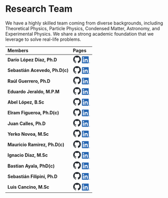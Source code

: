 <!-- ---
layout: default
--- -->

<!-- Comentarios -->


<!-- Text can be **bold**, _italic_, or ~~strikethrough~~. -->
<!-- [Link to another page](./another-page.html). -->
<!-- There should be whitespace between paragraphs. -->

<!-- # Header 1 -->
<!-- ## Header 2 -->

<!-- 
     > This is a blockquote following a header.
     >
     > When something is important enough, you do it even if the odds are not in your favor.
-->

<!--  #### Header 4 

  *   This is an unordered list following a header.
  *   This is an unordered list following a header.
  *   This is an unordered list following a header.

  ##### Header 5

  1.  This is an ordered list following a header.
  2.  This is an ordered list following a header.
  3.  This is an ordered list following a header.

  ###### Header 6

| head1        | head two          | three |
|:-------------|:------------------|:------|
| ok           | good swedish fish | nice  |
| out of stock | good and plenty   | nice  |
| ok           | good `oreos`      | hmm   |
| ok           | good `zoute` drop | yumm  |

  ### There's a horizontal rule below this.

  * * *

  ### Here is an unordered list:

  *   Item foo
  *   Item bar
  *   Item baz
  *   Item zip

  ### And an ordered list:

  1.  Item one
  1.  Item two
  1.  Item three
  1.  Item four

  ### And a nested list:

- level 1 item
  - level 2 item
  - level 2 item
    - level 3 item
    - level 3 item
- level 1 item
  - level 2 item
  - level 2 item
  - level 2 item
- level 1 item
  - level 2 item
  - level 2 item
- level 1 item

### Small image

![Octocat](https://github.githubassets.com/images/icons/emoji/octocat.png)

### Large image

![Branching](https://guides.github.com/activities/hello-world/branching.png)


### Definition lists can be used with HTML syntax.

<dl>
<dt>Name</dt>
<dd>Godzilla</dd>
<dt>Born</dt>
<dd>1952</dd>
<dt>Birthplace</dt>
<dd>Japan</dd>
<dt>Color</dt>
<dd>Green</dd>
</dl>

```
Long, single-line code blocks should not wrap. They should horizontally scroll if they are too long. This line should be long enough to demonstrate this.
```

```
The final element.
```
--> 
# Research Team 

We have a highly skilled team coming from diverse backgrounds, including Theoretical Physics, Particle Physics, Condensed Matter, Astronomy, and Experimental Physics. We share a strong academic foundation that we leverage to solve real-life problems.           

| Members                         | Pages             |
|:--------------------------------|:------------------|
|**Darío López Díaz, Ph.D**       | [<img src="github-mark.png" alt="drawing" width="25"/>](https://dariolopezd.github.io/) [<img src="LinkLOGO.png" alt="drawing" width="25"/>](https://www.linkedin.com/in/dar%C3%ADo-l%C3%B3pez-d%C3%ADaz-6b646837/)  | 
| **Sebastián Acevedo, Ph.D(c)**  | [<img src="github-mark.png" alt="drawing" width="25"/>](https://github.com/sebastianacevedoespinoza) [<img src="LinkLOGO.png" alt="drawing" width="25"/>](https://www.linkedin.com/in/sebasti%C3%A1n-acevedo-espinoza-611b52282/)     | 
| **Raúl Guerrero, Ph.D**         | [<img src="github-mark.png" alt="drawing" width="25"/>]() [<img src="LinkLOGO.png" alt="drawing" width="25"/>](https://www.linkedin.com/in/raul-guerrero-science/)      | 
| **Eduardo Jeraldo, M.P.M**      | [<img src="github-mark.png" alt="drawing" width="25"/>](https://github.com/Lanzet) [<img src="LinkLOGO.png" alt="drawing" width="25"/>](https://www.linkedin.com/in/ejeraldo/) | 
| **Abel López, B.Sc**            | [<img src="github-mark.png" alt="drawing" width="25"/>](https://github.com/eibel) [<img src="LinkLOGO.png" alt="drawing" width="25"/>](https://www.linkedin.com/)  |
| **Elram Figueroa, Ph.D(c)**     | [<img src="github-mark.png" alt="drawing" width="25"/>]() [<img src="LinkLOGO.png" alt="drawing" width="25"/>](https://www.linkedin.com/in/elram-figueroa-b4847774/) |
| **Juan Calles, Ph.D**           | [<img src="github-mark.png" alt="drawing" width="25"/>](https://github.com/jcallesh) [<img src="LinkLOGO.png" alt="drawing" width="25"/>](https://www.linkedin.com/in/juan-calles-95590710a/)  |
| **Yerko Novoa, M.Sc**           | [<img src="github-mark.png" alt="drawing" width="25"/>](https://github.com/) [<img src="LinkLOGO.png" alt="drawing" width="25"/>](https://www.linkedin.com/)  |
| **Mauricio Ramirez, Ph.D(c)**   | [<img src="github-mark.png" alt="drawing" width="25"/>](https://github.com/) [<img src="LinkLOGO.png" alt="drawing" width="25"/>](https://www.linkedin.com/)  |
| **Ignacio Diaz, M.Sc**          | [<img src="github-mark.png" alt="drawing" width="25"/>](https://github.com/) [<img src="LinkLOGO.png" alt="drawing" width="25"/>](https://www.linkedin.com/)  |
| **Bastian Ayala, PhD(c)**               | [<img src="github-mark.png" alt="drawing" width="25"/>](https://github.com/) [<img src="LinkLOGO.png" alt="drawing" width="25"/>](https://www.linkedin.com/)  |
| **Sebastián Filipini, Ph.D**          | [<img src="github-mark.png" alt="drawing" width="25"/>](https://github.com/) [<img src="LinkLOGO.png" alt="drawing" width="25"/>](https://www.linkedin.com/)  |
| **Luis Cancino, M.Sc**                | [<img src="github-mark.png" alt="drawing" width="25"/>](https://github.com/) [<img src="LinkLOGO.png" alt="drawing" width="25"/>](https://www.linkedin.com/)  |
